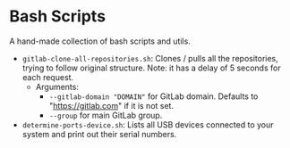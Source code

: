 # Bash Scripts
A hand-made collection of bash scripts and utils.

* `gitlab-clone-all-repositories.sh`: Clones / pulls all the repositories, trying to follow original structure. Note: it has a delay of 5 seconds for each request.
	* Arguments:
		* `--gitlab-domain "DOMAIN"` for GitLab domain. Defaults to "https://gitlab.com" if it is not set.
		* `--group` for main GitLab group.
* `determine-ports-device.sh`: Lists all USB devices connected to your system and print out their serial numbers.
